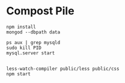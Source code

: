 # Compost Pile

    npm install
    mongod --dbpath data
    
    ps aux | grep mysqld
    sudo kill PID
    mysql.server start
    
    
    less-watch-compiler public/less public/css
    npm start
